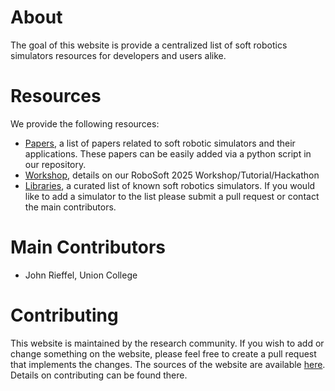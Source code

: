 # About


The goal of this website is provide a centralized list of soft robotics simulators resources for developers and users alike.

# Resources

We provide the following resources:

* [Papers](https://soft-robotics-simulators.github.io/papers), a list of papers related to soft robotic simulators and their applications.  These papers can be easily added via a python script in our repository.
* [Workshop](https://soft-robotics-simulators.github.io/workshop), details on our RoboSoft 2025 Workshop/Tutorial/Hackathon
* [Libraries](https://soft-robotics-simulators.github.io/libraries), a curated list of known soft robotics simulators. If you would like to add a simulator to the list please submit a pull request or contact the main contributors.

# Main Contributors
- John Rieffel, Union College

# Contributing

This website is maintained by the research community. If you wish to add or change something on the website, please feel free to create a pull request that implements the changes. The sources of the website are available [here](https://github.com/soft-robotics-simulators/soft-robotics-simulators.github.io).  Details on contributing can be found there.

